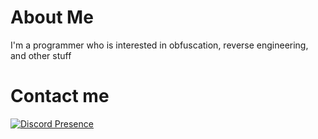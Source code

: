 # About Me
I'm a programmer who is interested in obfuscation, reverse engineering, and other stuff

# Contact me
[![Discord Presence](https://lanyard.cnrad.dev/api/980255478527430671)](https://discord.com/users/980255478527430671)
